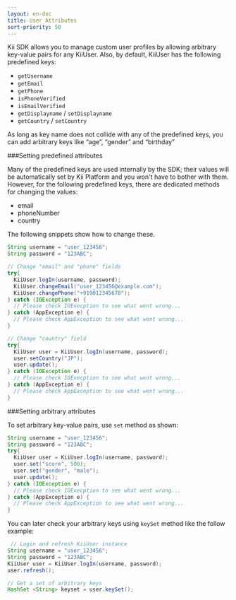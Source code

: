 ```yaml
---
layout: en-doc
title: User Attributes
sort-priority: 50
---
```

Kii SDK allows you to manage custom user profiles by allowing arbitrary key-value pairs for any KiiUser. Also, by default, KiiUser has the following predefined keys:

 * `getUsername`
 * `getEmail`
 * `getPhone`
 * `isPhoneVerified`
 * `isEmailVerified`
 * `getDisplayname` / `setDisplayname`
 * `getCountry` / `setCountry`

As long as key name does not collide with any of the predefined keys, you can add arbitrary keys like “age”, “gender” and “birthday”


###Setting predefined attributes

Many of the predefined keys are used internally by the SDK; their values will be automatically set by Kii Platform and you won't have to bother with them. However, for the following predefined keys, there are dedicated methods for changing the values:

 * email
 * phoneNumber
 * country

The following snippets show how to change these.

```java
String username = "user_123456";
String password = "123ABC";

// Change "email" and "phone" fields
try{
  KiiUser.logIn(username, password);
  KiiUser.changeEmail("user_123456@example.com");
  KiiUser.changePhone("+919012345678");
} catch (IOException e) {
  // Please check IOExecption to see what went wrong...
} catch (AppException e) {
  // Please check AppException to see what went wrong...
}

// Change "country" field
try{
  KiiUser user = KiiUser.logIn(username, password);
  user.setCountry("JP");
  user.update();
} catch (IOException e) {
  // Please check IOExecption to see what went wrong...
} catch (AppException e) {
  // Please check AppException to see what went wrong...
}
```

###Setting arbitrary attributes

To set arbitrary key-value pairs, use `set` method as shown:

```java
String username = "user_123456";
String password = "123ABC";
try{
  KiiUser user = KiiUser.logIn(username, password);
  user.set("score", 500);
  user.set("gender", "male");
  user.update();
} catch (IOException e) {
  // Please check IOExecption to see what went wrong...
} catch (AppException e) {
  // Please check AppException to see what went wrong...
} 
```
You can later check your arbitrary keys using `keySet` method like the follow example:

```java
 // Login and refresh KiiUser instance
String username = "user_123456";
String password = "123ABC";
KiiUser user = KiiUser.logIn(username, password);
user.refresh();

// Get a set of arbitrary keys
HashSet <String> keyset = user.keySet();
```
